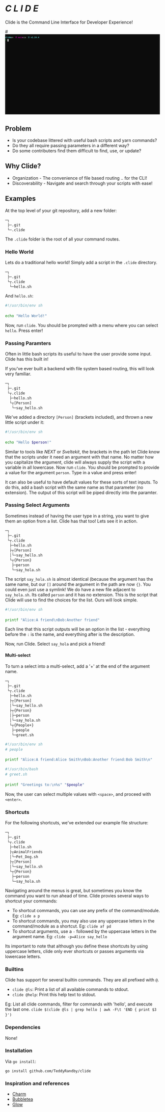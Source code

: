 # *C L I D E*
Clide is the Command Line Interface for Developer Experience!

#![Demo](./resources/demo.svg)

## Problem
- Is your codebase littered with useful bash scripts and yarn commands?
- Do they all require passing parameters in a different way?
- Do some contributers find them difficult to find, use, or update?

## Why Clide?
- Organization - The convenience of file based routing .. for the CLI!
- Discoverability - Navigate and search through your scripts with ease!

## Examples
At the top level of your git repository, add a new folder:
```
─┐
 ├─.git
 └─.clide
```
The `.clide` folder is the root of all your command routes.

### Hello World
Lets do a traditional hello world! Simply add a script in the `.clide` directory. 
```
─┐
 ├─.git
 └┬.clide
  └─hello.sh
```
And `hello.sh`:
```bash
#!/usr/bin/env sh

echo "Hello World!"
```
Now, run `clide`. You should be prompted with a menu where you can select `hello`. Press enter!

### Passing Paramters
Often in little bash scripts its useful to have the user provide some input. Clide has this built in!

If you've ever built a backend with file system based routing, this will look very familiar.
```
─┐
 ├─.git
 └┬.clide
  ├─hello.sh
  └┬[Person]
   └─say_hello.sh
```
We've added a directory `[Person]` (brackets included), and thrown a new little script under it:
```bash
#!/usr/bin/env sh

echo "Hello $person!"
```
Similar to tools like *NEXT* or *Sveltekit*, the brackets in the path let Clide know that the scripts under it need an argument with that name. No matter how you capitalize the argument, clide will always supply the script with a variable in all lowercase. Now run `clide`. You should be prompted to provide a value for the argument `person`. Type in a value and press enter!

It can also be useful to have default values for these sorts of text inputs. To do this, add a bash script with the same name as that parameter (no extension). The output of this script will be piped directly into the paramter.


### Passing Select Arguments
Sometimes instead of having the user type in a string, you want to give them an option from a list. Clide has that too! Lets see it in action.
```
─┐
 ├─.git
 └┬.clide
  ├─hello.sh
  ├┬[Person]
  │└─say_hello.sh
  └┬{Person}
   ├─person
   └─say_hola.sh
```
The script `say_hola.sh` is almost identical (because the argument has the same name, but our `[]` around the argument in the path are now `{}`. You could even just use a symlink! We do have a new file adjacent to `say_hola.sh`. Its called `person` and it has no extension. This is the script that Clide will use to find the choices for the list. Ours will look simple.
```bash
#!/usr/bin/env sh

printf "Alice:A friend\nBob:Another friend"
```
Each line that this script outputs will be an option in the list - everything before the `:` is the name, and everything after is the description.

Now, run Clide. Select `say_hola` and pick a friend!

#### Multi-select
To turn a select into a multi-select, add a '+' at the end of the argument name.
```
─┐
 ├─.git
 └┬.clide
  ├─hello.sh
  ├┬[Person]
  │└─say_hello.sh
  ├┬{Person}
  │├─person
  │└─say_hola.sh
  └┬{People+}
   ├─people
   └─greet.sh
```
```bash
#!/usr/bin/env sh
# people

printf "Alice:A friend:Alice Smith\nBob:Another friend:Bob Smith\n"
```
```bash
#!/usr/bin/bash
# greet.sh

printf "Greetings to:\n%s" "$people"
```
Now, the user can select multiple values with `<space>`, and proceed with `<enter>`.

### Shortcuts
For the following shortcuts, we've extended our example file structure:
```
─┐
 ├─.git
 └┬.clide
  ├─hello.sh
  ├┬AnimalFriends
  │└─Pet_Dog.sh
  ├┬[Person]
  │└─say_hello.sh
  └┬{Person}
   ├─person
   └─say_hola.sh
```
Navigating around the menus is great, but sometimes you know the command you want to run ahead of time. Clide provies several ways to shortcut your commands:
 - To shortcut commands, you can use any prefix of the command/module. Eg: `clide a p`
 - To shortcut commands, you may also use any uppercase letters in the command/module as a shortcut. Eg: `clide af pd`
 - To shortcut arguments, use a `-` followed by the uppercase letters in the argument name. Eg: `clide -p=Alice say_hello`

Its important to note that although you define these shortcuts by using uppercase letters, clide only ever shortcuts or passes arguments via lowercase letters.

### Builtins
Clide has support for several builtin commands. They are all prefixed with `@`.
- `clide @ls`: Print a list of all available commands to stdout.
- `clide @help`: Print this help text to stdout.

Eg: List all clide commands, filter for commands with 'hello', and execute the last one.
`clide $(clide @ls | grep hello | awk -F\t 'END { print $3 }')`

### Dependencies
None!

### Installation
Via `go install`:
```
go install github.com/TeddyRandby/clide
```

### Inspiration and references
 - [Charm](https://charm.sh/)
 - [Bubbletea](https://github.com/charmbracelet/bubbletea)
 - [Glow](https://github.com/charmbracelet/glow)

